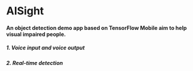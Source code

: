 # AISight
#### An object detection demo app based on TensorFlow Mobile aim to help visual impaired people.
##### 1. Voice input and voice output
##### 2. Real-time detection

